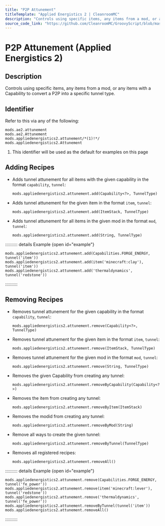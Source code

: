 ```yaml
---
title: "P2P Attunement"
titleTemplate: "Applied Energistics 2 | CleanroomMC"
description: "Controls using specific items, any items from a mod, or any items with a Capability to convert a P2P into a specific tunnel type."
source_code_link: "https://github.com/CleanroomMC/GroovyScript/blob/master/src/main/java/com/cleanroommc/groovyscript/compat/mods/appliedenergistics2/Attunement.java"
---
```


# P2P Attunement (Applied Energistics 2)

## Description

Controls using specific items, any items from a mod, or any items with a Capability to convert a P2P into a specific tunnel type.

## Identifier

Refer to this via any of the following:

```groovy:no-line-numbers {3}
mods.ae2.attunement
mods.ae2.Attunement
mods.appliedenergistics2.attunement/*(1)!*/
mods.appliedenergistics2.Attunement
```

1. This identifier will be used as the default for examples on this page

## Adding Recipes

- Adds tunnel attunement for all items with the given capability in the format `capability`, `tunnel`:

    ```groovy:no-line-numbers
    mods.appliedenergistics2.attunement.add(Capability<?>, TunnelType)
    ```

- Adds tunnel attunement for the given item in the format `item`, `tunnel`:

    ```groovy:no-line-numbers
    mods.appliedenergistics2.attunement.add(ItemStack, TunnelType)
    ```

- Adds tunnel attunement for all items in the given mod in the format `mod`, `tunnel`:

    ```groovy:no-line-numbers
    mods.appliedenergistics2.attunement.add(String, TunnelType)
    ```

:::::::::: details Example {open id="example"}
```groovy:no-line-numbers
mods.appliedenergistics2.attunement.add(Capabilities.FORGE_ENERGY, tunnel('item'))
mods.appliedenergistics2.attunement.add(item('minecraft:clay'), tunnel('item'))
mods.appliedenergistics2.attunement.add('thermaldynamics', tunnel('redstone'))
```

::::::::::

## Removing Recipes

- Removes tunnel attunement for the given capability in the format `capability`, `tunnel`:

    ```groovy:no-line-numbers
    mods.appliedenergistics2.attunement.remove(Capability<?>, TunnelType)
    ```

- Removes tunnel attunement for the given item in the format `item`, `tunnel`:

    ```groovy:no-line-numbers
    mods.appliedenergistics2.attunement.remove(ItemStack, TunnelType)
    ```

- Removes tunnel attunement for the given mod in the format `mod`, `tunnel`:

    ```groovy:no-line-numbers
    mods.appliedenergistics2.attunement.remove(String, TunnelType)
    ```

- Removes the given Capability from creating any tunnel:

    ```groovy:no-line-numbers
    mods.appliedenergistics2.attunement.removeByCapability(Capability<?>)
    ```

- Removes the item from creating any tunnel:

    ```groovy:no-line-numbers
    mods.appliedenergistics2.attunement.removeByItem(ItemStack)
    ```

- Removes the modid from creating any tunnel:

    ```groovy:no-line-numbers
    mods.appliedenergistics2.attunement.removeByMod(String)
    ```

- Remove all ways to create the given tunnel:

    ```groovy:no-line-numbers
    mods.appliedenergistics2.attunement.removeByTunnel(TunnelType)
    ```

- Removes all registered recipes:

    ```groovy:no-line-numbers
    mods.appliedenergistics2.attunement.removeAll()
    ```

:::::::::: details Example {open id="example"}
```groovy:no-line-numbers
mods.appliedenergistics2.attunement.remove(Capabilities.FORGE_ENERGY, tunnel('fe_power'))
mods.appliedenergistics2.attunement.remove(item('minecraft:lever'), tunnel('redstone'))
mods.appliedenergistics2.attunement.remove('thermaldynamics', tunnel('fe_power'))
mods.appliedenergistics2.attunement.removeByTunnel(tunnel('item'))
mods.appliedenergistics2.attunement.removeAll()
```

::::::::::
